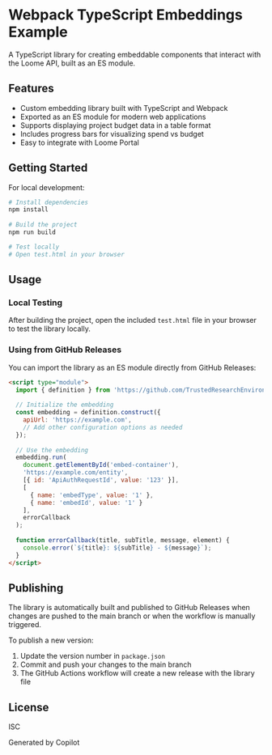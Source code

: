 # Webpack TypeScript Embeddings Example

A TypeScript library for creating embeddable components that interact with the Loome API, built as an ES module.

## Features

- Custom embedding library built with TypeScript and Webpack
- Exported as an ES module for modern web applications
- Supports displaying project budget data in a table format
- Includes progress bars for visualizing spend vs budget
- Easy to integrate with Loome Portal

## Getting Started

For local development:

```bash
# Install dependencies
npm install
 
# Build the project
npm run build

# Test locally
# Open test.html in your browser
```

## Usage

### Local Testing

After building the project, open the included `test.html` file in your browser to test the library locally.

### Using from GitHub Releases

You can import the library as an ES module directly from GitHub Releases:

```html
<script type="module">
  import { definition } from 'https://github.com/TrustedResearchEnvironment/webpack-ts-example/releases/download/v1.0.0/custom-embedding.js';
  
  // Initialize the embedding
  const embedding = definition.construct({
    apiUrl: 'https://example.com',
    // Add other configuration options as needed
  });
  
  // Use the embedding
  embedding.run(
    document.getElementById('embed-container'),
    'https://example.com/entity',
    [{ id: 'ApiAuthRequestId', value: '123' }],
    [
      { name: 'embedType', value: '1' },
      { name: 'embedId', value: '1' }
    ],
    errorCallback
  );
  
  function errorCallback(title, subTitle, message, element) {
    console.error(`${title}: ${subTitle} - ${message}`);
  }
</script>
```

## Publishing

The library is automatically built and published to GitHub Releases when changes are pushed to the main branch or when the workflow is manually triggered.

To publish a new version:

1. Update the version number in `package.json`
2. Commit and push your changes to the main branch
3. The GitHub Actions workflow will create a new release with the library file

## License

ISC

Generated by Copilot